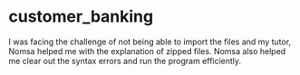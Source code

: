 # customer_banking
I was facing the challenge of not being able to import the files and my tutor, Nomsa helped me with the explanation of zipped files. Nomsa also helped me clear out the syntax errors and run the program efficiently. 
